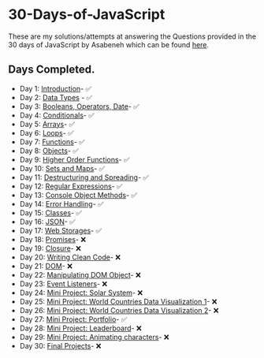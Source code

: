 # 30-Days-of-JavaScript
These are my solutions/attempts at answering the Questions provided in the 30 days of JavaScript by Asabeneh which can be found [here](https://github.com/Asabeneh/30-Days-Of-JavaScript).

## Days Completed.
* Day 1: [Introduction](https://github.com/Asabeneh/30-Days-Of-JavaScript/blob/master/readMe.md)- ✅
* Day 2: [Data Types](https://github.com/Asabeneh/30-Days-Of-JavaScript/blob/master/02_Day_Data_types/02_day_data_types.md) - ✅
* Day 3: [Booleans, Operators, Date](https://github.com/Asabeneh/30-Days-Of-JavaScript/blob/master/03_Day_Booleans_operators_date/03_booleans_operators_date.md)- ✅
* Day 4: [Conditionals](https://github.com/Asabeneh/30-Days-Of-JavaScript/blob/master/04_Day_Conditionals/04_day_conditionals.md)- ✅
* Day 5: [Arrays](https://github.com/Asabeneh/30-Days-Of-JavaScript/blob/master/05_Day_Arrays/05_day_arrays.md)- ✅
* Day 6: [Loops](https://github.com/Asabeneh/30-Days-Of-JavaScript/blob/master/06_Day_Loops/06_day_loops.md)- ✅
* Day 7: [Functions](https://github.com/Asabeneh/30-Days-Of-JavaScript/blob/master/07_Day_Functions/07_day_functions.md)- ✅
* Day 8: [Objects](https://github.com/Asabeneh/30-Days-Of-JavaScript/blob/master/08_Day_Objects/08_day_objects.md)- ✅
* Day 9: [Higher Order Functions](https://github.com/Asabeneh/30-Days-Of-JavaScript/blob/master/09_Day_Higher_order_functions/09_day_higher_order_functions.md)- ✅
* Day 10: [Sets and Maps](https://github.com/Asabeneh/30-Days-Of-JavaScript/blob/master/10_Day_Sets_and_Maps/10_day_Sets_and_Maps.md)- ✅
* Day 11: [Destructuring and Spreading](https://github.com/Asabeneh/30-Days-Of-JavaScript/blob/master/11_Day_Destructuring_and_spreading/11_day_destructuring_and_spreading.md)- ✅
* Day 12: [Regular Expressions](https://github.com/Asabeneh/30-Days-Of-JavaScript/blob/master/12_Day_Regular_expressions/12_day_regular_expressions.md)- ✅
* Day 13: [Console Object Methods](https://github.com/Asabeneh/30-Days-Of-JavaScript/blob/master/13_Day_Console_object_methods/13_day_console_object_methods.md)- ✅
* Day 14: [Error Handling](https://github.com/Asabeneh/30-Days-Of-JavaScript/blob/master/14_Day_Error_handling/14_day_error_handling.md)- ✅
* Day 15: [Classes](https://github.com/Asabeneh/30-Days-Of-JavaScript/blob/master/15_Day_Classes/15_day_classes.md)- ✅
* Day 16: [JSON](https://github.com/Asabeneh/30-Days-Of-JavaScript/blob/master/16_Day_JSON/16_day_json.md)- ✅
* Day 17: [Web Storages](https://github.com/Asabeneh/30-Days-Of-JavaScript/blob/master/17_Day_Web_storages/17_day_web_storages.md)- ✅
* Day 18: [Promises](https://github.com/Asabeneh/30-Days-Of-JavaScript/blob/master/18_Day_Promises/18_day_promises.md)- ❌
* Day 19: [Closure](https://github.com/Asabeneh/30-Days-Of-JavaScript/blob/master/19_Day_Closures/19_day_closures.md)- ❌
* Day 20: [Writing Clean Code](https://github.com/Asabeneh/30-Days-Of-JavaScript/blob/master/20_Day_Writing_clean_codes/20_day_writing_clean_codes.md)- ❌
* Day 21: [DOM](https://github.com/Asabeneh/30-Days-Of-JavaScript/blob/master/21_Day_DOM/21_day_dom.md)- ❌
* Day 22: [Manipulating DOM Object](https://github.com/Asabeneh/30-Days-Of-JavaScript/blob/master/22_Day_Manipulating_DOM_object/22_day_manipulating_DOM_object.md)- ❌
* Day 23: [Event Listeners](https://github.com/Asabeneh/30-Days-Of-JavaScript/blob/master/23_Day_Event_listeners/23_day_event_listeners.md)- ❌
* Day 24: [Mini Project: Solar System](https://github.com/Asabeneh/30-Days-Of-JavaScript/blob/master/23_Day_Event_listeners/23_day_event_listeners.md)- ❌
* Day 25: [Mini Project: World Countries Data Visualization 1](https://github.com/Asabeneh/30-Days-Of-JavaScript/blob/master/25_Day_World_countries_data_visualization_1/25_day_world_countries_data_visualization_1.md)- ❌
* Day 26: [Mini Project: World Countries Data Visualization 2](https://github.com/Asabeneh/30-Days-Of-JavaScript/blob/master/26_Day_World_countries_data_visualization_2/26_day_world_countries_data_visualization_2.md)- ❌
* Day 27: [Mini Project: Portfolio](https://github.com/Asabeneh/30-Days-Of-JavaScript/blob/master/27_Day_Mini_project_portfolio/27_day_mini_project_portfolio.md)- ✅
* Day 28: [Mini Project: Leaderboard](https://github.com/Asabeneh/30-Days-Of-JavaScript/blob/master/28_Day_Mini_project_leaderboard/28_day_mini_project_leaderboard.md)- ❌
* Day 29: [Mini Project: Animating characters](https://github.com/Asabeneh/30-Days-Of-JavaScript/blob/master/29_Day_Mini_project_animating_characters/29_day_mini_project_animating_characters.md)- ❌
* Day 30: [Final Projects](https://github.com/Asabeneh/30-Days-Of-JavaScript/blob/master/30_Day_Mini_project_final/30_day_mini_project_final.md)- ❌
